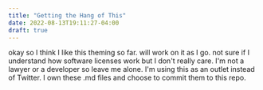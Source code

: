 ```yaml
---
title: "Getting the Hang of This"
date: 2022-08-13T19:11:27-04:00
draft: true
---
```


okay so I think I like this theming so far. will work on it as I go. not sure if I understand how software licenses work but I don't really care. I'm not a lawyer or a developer so leave me alone. I'm using this as an outlet instead of Twitter. I own these .md files and choose to commit them to this repo.